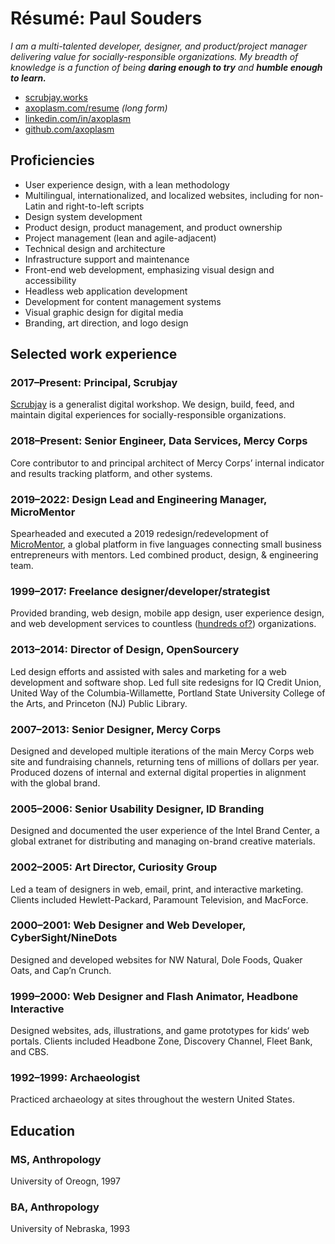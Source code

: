 Résumé: Paul Souders 
====================

*I am a multi-talented developer, designer, and product/project manager delivering value for socially-responsible organizations. My breadth of knowledge is a function of being __daring enough to try__ and __humble enough to learn.__*

* [scrubjay.works](//scrubjay.works)
* [axoplasm.com/resume](//axoplasm.com/resume) *(long form)*
* [linkedin.com/in/axoplasm](//www.linkedin.com/in/axoplasm/)
* [github.com/axoplasm](//github.com/axoplasm/)


Proficiencies
-------------

- User experience design, with a lean methodology
- Multilingual, internationalized, and localized websites, including for non-Latin and right-to-left scripts
- Design system development
- Product design, product management, and product ownership
- Project management (lean and agile-adjacent)
- Technical design and architecture
- Infrastructure support and maintenance
- Front-end web development, emphasizing visual design and accessibility
- Headless web application development
- Development for content management systems
- Visual graphic design for digital media
- Branding, art direction, and logo design


Selected work experience
------------------------

### 2017–Present: __Principal, Scrubjay__

[Scrubjay](//scrubjay.works) is a generalist digital workshop. We design, build, feed, and maintain digital experiences for socially-responsible organizations. 

### 2018–Present: __Senior Engineer, Data Services, Mercy Corps__

 Core contributor to and principal architect of Mercy Corps’ internal indicator and results tracking platform, and other systems. 

### 2019–2022: __Design Lead and Engineering Manager, MicroMentor__

Spearheaded and executed a 2019 redesign/redevelopment of [MicroMentor](//micromentor.org), a global platform in five languages connecting small business entrepreneurs with mentors. Led combined product, design, & engineering team.

### 1999–2017: __Freelance designer/developer/strategist__

Provided branding, web design, mobile app design, user experience design, and web development services to countless ([hundreds of?](//github.com/axoplasm/axoplasm/blob/main/web-things.md)) organizations. 


### 2013–2014: __Director of Design, OpenSourcery__

Led design efforts and assisted with sales and marketing for a web development and software shop. Led full site redesigns for IQ Credit Union, United Way of the Columbia-Willamette, Portland State University College of the Arts, and Princeton (NJ) Public Library.

### 2007–2013: __Senior Designer, Mercy Corps__

Designed and developed multiple iterations of the main Mercy Corps web site and fundraising channels, returning tens of millions of dollars per year. Produced dozens of internal and external digital properties in alignment with the global brand.  

### 2005–2006: __Senior Usability Designer, ID Branding__

Designed and documented the user experience of the Intel Brand Center, a global extranet for distributing and managing on-brand creative materials.


### 2002–2005: __Art Director, Curiosity Group__

Led a team of designers in web, email, print, and interactive marketing. Clients included Hewlett-Packard, Paramount Television, and MacForce.


### 2000–2001: __Web Designer and Web Developer, CyberSight/NineDots__

Designed and developed websites for NW Natural, Dole Foods, Quaker Oats, and Cap’n Crunch. 


### 1999–2000: __Web Designer and Flash Animator, Headbone Interactive__

Designed websites, ads, illustrations, and game prototypes for kids‘ web portals. Clients included Headbone Zone, Discovery Channel, Fleet Bank, and CBS.


### 1992–1999: Archaeologist

Practiced archaeology at sites throughout the western United States.


Education
---------

### MS, Anthropology

University of Oreogn, 1997


### BA, Anthropology

University of Nebraska, 1993
